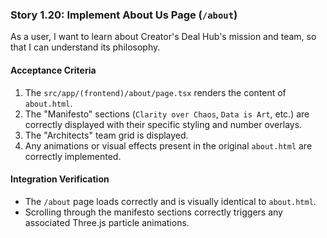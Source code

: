 ### Story 1.20: Implement About Us Page (`/about`)

As a user, I want to learn about Creator's Deal Hub's mission and team, so that I can understand its philosophy.

#### Acceptance Criteria

1.  The `src/app/(frontend)/about/page.tsx` renders the content of `about.html`.
2.  The "Manifesto" sections (`Clarity over Chaos`, `Data is Art`, etc.) are correctly displayed with their specific styling and number overlays.
3.  The "Architects" team grid is displayed.
4.  Any animations or visual effects present in the original `about.html` are correctly implemented.

#### Integration Verification

* The `/about` page loads correctly and is visually identical to `about.html`.
* Scrolling through the manifesto sections correctly triggers any associated Three.js particle animations.